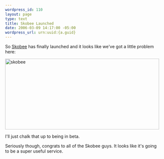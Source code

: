 ```yaml
--- 
wordpress_id: 110
layout: page
type: text
title: Skobee Launched
date: 2006-03-09 14:17:00 -05:00
wordpress_url: urn:uuid:{a.guid}
---
```

<p>So <a href="http://www.skobee.com" title="Skobee">Skobee</a> has finally launched and it looks like we've got a little problem here:</p>

<p><a href="http://www.flickr.com/photos/kschrader/110231764/" title="Photo Sharing"><img src="http://static.flickr.com/45/110231764_6cbbbcb0d8.jpg" width="500" height="230" alt="skobee" /></a></p>

<p>I'll just chalk that up to being in beta.  </p>

<p>Seriously though, congrats to all of the Skobee guys.  It looks like it's going to be a super useful service.</p>
